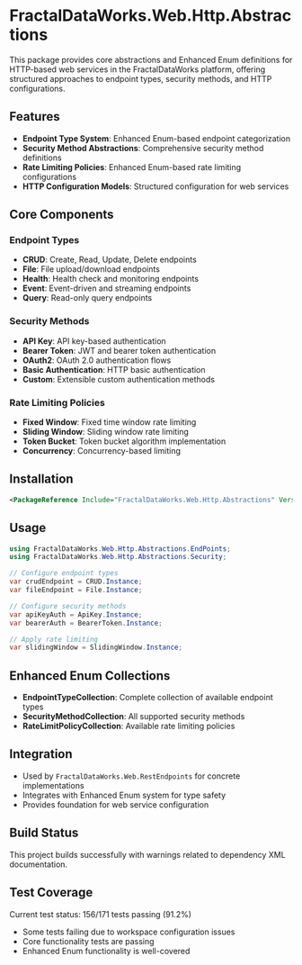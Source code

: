 # FractalDataWorks.Web.Http.Abstractions

This package provides core abstractions and Enhanced Enum definitions for HTTP-based web services in the FractalDataWorks platform, offering structured approaches to endpoint types, security methods, and HTTP configurations.

## Features

- **Endpoint Type System**: Enhanced Enum-based endpoint categorization
- **Security Method Abstractions**: Comprehensive security method definitions
- **Rate Limiting Policies**: Enhanced Enum-based rate limiting configurations
- **HTTP Configuration Models**: Structured configuration for web services

## Core Components

### Endpoint Types
- **CRUD**: Create, Read, Update, Delete endpoints
- **File**: File upload/download endpoints  
- **Health**: Health check and monitoring endpoints
- **Event**: Event-driven and streaming endpoints
- **Query**: Read-only query endpoints

### Security Methods
- **API Key**: API key-based authentication
- **Bearer Token**: JWT and bearer token authentication
- **OAuth2**: OAuth 2.0 authentication flows
- **Basic Authentication**: HTTP basic authentication
- **Custom**: Extensible custom authentication methods

### Rate Limiting Policies
- **Fixed Window**: Fixed time window rate limiting
- **Sliding Window**: Sliding window rate limiting
- **Token Bucket**: Token bucket algorithm implementation
- **Concurrency**: Concurrency-based limiting

## Installation

```xml
<PackageReference Include="FractalDataWorks.Web.Http.Abstractions" Version="1.0.0" />
```

## Usage

```csharp
using FractalDataWorks.Web.Http.Abstractions.EndPoints;
using FractalDataWorks.Web.Http.Abstractions.Security;

// Configure endpoint types
var crudEndpoint = CRUD.Instance;
var fileEndpoint = File.Instance;

// Configure security methods
var apiKeyAuth = ApiKey.Instance;
var bearerAuth = BearerToken.Instance;

// Apply rate limiting
var slidingWindow = SlidingWindow.Instance;
```

## Enhanced Enum Collections

- **EndpointTypeCollection**: Complete collection of available endpoint types
- **SecurityMethodCollection**: All supported security methods
- **RateLimitPolicyCollection**: Available rate limiting policies

## Integration

- Used by `FractalDataWorks.Web.RestEndpoints` for concrete implementations
- Integrates with Enhanced Enum system for type safety
- Provides foundation for web service configuration

## Build Status

This project builds successfully with warnings related to dependency XML documentation.

## Test Coverage

Current test status: 156/171 tests passing (91.2%)
- Some tests failing due to workspace configuration issues
- Core functionality tests are passing
- Enhanced Enum functionality is well-covered
